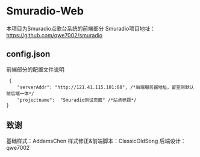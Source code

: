 # Smuradio-Web
 本项目为Smuradio点歌台系统的前端部分
 Smuradio项目地址：https://github.com/qwe7002/smuradio

## config.json
前端部分的配置文件说明

	 {
		"serverAddr": "http://121.41.115.101:88", /*后端服务器地址，留空则默认前后端一体*/
		"projectname":  "Smuradio测试页面" /*站点标题*/
	}

## 致谢
基础样式：AddamsChen
样式修正&前端脚本：ClassicOldSong
后端设计：qwe7002